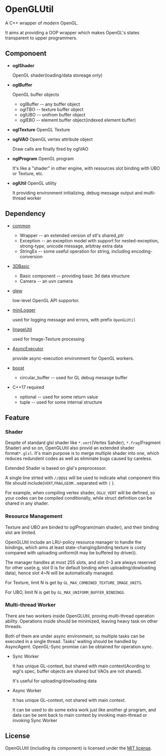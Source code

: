# OpenGLUtil

A C++ wrapper of modern OpenGL.

It aims at providing a OOP wrapper which makes OpenGL's states transparent to upper programmers.

## Componoent

* **oglShader**

  OpenGL shader(loading/data storeage only)

* **oglBuffer**

  OpenGL buffer objects
  * oglBuffer -- any buffer object
  * oglTBO -- texture buffer object
  * oglUBO -- unifrom buffer object
  * oglEBO -- element buffer object(indexed element buffer)

* **oglTexture**
  OpenGL Texture

* **oglVAO**
  OpenGL vertex attribute object
  
  Draw calls are finally fired by oglVAO

* **oglProgram**
  OpenGL program
  
  It's like a "shader" in other engine, with resources slot binding with UBO or Texture, etc. 

* **oglUtil**
  OpenGL utility
  
  It providing environment initializing, debug message output and multi-thread worker

## Dependency

* [common](../common)
  * Wrapper -- an extended version of stl's shared_ptr
  * Exception -- an exception model with support for nested-exception, strong-type, unicode message, arbitray extra data 
  * StringEx -- some useful operation for string, including encoding-conversion

* [3DBasic](../3DBasic)
  * Basic component -- providing basic 3d data structure
  * Camera -- an uvn camera

* [glew](../3rdParty/glew)

  low-level OpenGL API supportor.

* [miniLogger](../common/miniLogger)
  
  used for logging message and errors, with prefix `OpenGLUtil`

* [ImageUtil](../ImageUtil)
  
  used for Image-Texture processing

* [AsyncExecutor](../common/AsyncExecutor)

  provide async-execution environment for OpenGL workers.

* [boost](http://www.boost.org/)
  * circular_buffer -- used for GL debug mesasge buffer

* C++17 required
  * optional -- used for some return value
  * tuple -- used for some internal structure

## Feature

### Shader

Despite of standard glsl shader like `*.vert`(Vertex Sahder), `*.frag`(Fragment Shader) and so on, OpenGLUtil also provid an extended shader format`*.glsl`.
It's main purpose is to merge multiple shader into one, which reduces redundent codes as well as eliminate bugs caused by careless.

Extended Shader is based on glsl's preprocessor.

A single line strted with `//@@$$` will be used to indicate what component this file should include(`VERT`,`FRAG`,`GEOM`...separated with `|` ).

For example, when compiling vertex shader, `OGLU_VERT` will be defined, so your codes can be compiled conditionally, while struct definition can be shared in any shader.

### Resource Management

Texture and UBO are binded to oglProgram(main shader), and their binding slot are limited.

OpenGLUtil include an LRU-policy resource manager to handle the bindings, which aims at least state-changing(binding texture is costy compared with uploading uniform(it may be buffered by driver)).

The manager handles at most 255 slots, and slot 0-3 are always reserved for other use(e.g, slot 0 is for default binding when uploading/dowloading data), hence slot 4~N will be automatically managed.

For Texture, limit N is get by `GL_MAX_COMBINED_TEXTURE_IMAGE_UNITS`.

For UBO, limit N is get by `GL_MAX_UNIFORM_BUFFER_BINDINGS`.

### Multi-thread Worker

There are two workers inside OpenGLUtil, proving multi-thread operation ability. Operations inside should be minimized, leaving heavy task on other threads.

Both of them are under async environment, so multiple tasks can be executed in a single thread. Tasks' waiting should be handled by AsyncAgent. OpenGL-Sync promise can be obtained for operation sync.

* Sync Worker

  It has unique GL-context, but shared with main context(Acording to wgl's spec, buffer objects are shared but VAOs are not shared).
  
  It's useful for uploading/dowloading data

* Async Worker

  It has unique GL-context, not shared with main context.
  
  It can be used to do some extra work just like another gl program, and data can be sent back to main context by invoking main-thread or invoking Sync Worker

## License

OpenGLUtil (including its component) is licensed under the [MIT license](../License.txt).
